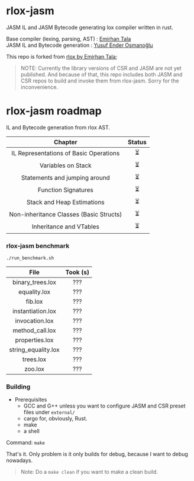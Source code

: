 # rlox-jasm

JASM IL and JASM Bytecode generating lox compiler written in rust.

Base compiler (lexing, parsing, AST) : [Emirhan Tala](https://github.com/Emivvvvv)  
JASM IL and Bytecode generation      : [Yusuf Ender Osmanoğlu](https://github.com/ysufender)  

This repo is forked from [rlox by Emirhan Tala](https://github.com/Emivvvvv/rlox);

> NOTE:
> Currently the library versions of CSR and JASM are not yet published. And because of that,
> this repo includes both JASM and CSR repos to build and invoke them from rlox-jasm. Sorry
> for the inconvenience.

# rlox-jasm roadmap
IL and Bytecode generation from rlox AST.  

|                       Chapter                        | Status |
|:----------------------------------------------------:|:------:|
|        IL Representations of Basic Operations        |   ⏳   |
|                  Variables on Stack                  |   ⏳   |
|           Statements and jumping around              |   ⏳   |
|                  Function Signatures                 |   ⏳   |
|              Stack and Heap Estimations              |   ⏳   |
|       Non-inheritance Classes (Basic Structs)        |   ⏳   |
|                Inheritance and VTables               |   ⏳   |

### rlox-jasm benchmark

```shell
./run_benchmark.sh
```

| File                 | Took (s)           |
|:--------------------:|:------------------:|
| binary_trees.lox     |        ???         |
| equality.lox         |        ???         |
| fib.lox              |        ???         |
| instantiation.lox    |        ???         |
| invocation.lox       |        ???         |
| method_call.lox      |        ???         |
| properties.lox       |        ???         |
| string_equality.lox  |        ???         |
| trees.lox            |        ???         |
| zoo.lox              |        ???         |

### Building

- Prerequisites
    - GCC and G++ unless you want to configure JASM and CSR preset files under `external/`
    - cargo for, obviously, Rust.
    - make
    - a shell

Command: `make`

That's it. Only problem is it only builds for debug, because I want to debug nowadays.

> Note:
> Do a `make clean` if you want to make a clean build. 
